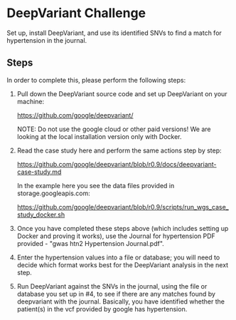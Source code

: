 # DeepVariant Challenge
Set up, install DeepVariant, and use its identified SNVs to find a match for hypertension in the journal.

## Steps
In order to complete this, please perform the following steps:

1. Pull down the DeepVariant source code and set up DeepVariant on your machine:

    https://github.com/google/deepvariant/
    
   NOTE:  Do not use the google cloud or other paid versions!  We are looking at the local installation version only with Docker.

2. Read the case study here and perform the same actions step by step:

    https://github.com/google/deepvariant/blob/r0.9/docs/deepvariant-case-study.md

    In the example here you see the data files provided in storage.googleapis.com:

    https://github.com/google/deepvariant/blob/r0.9/scripts/run_wgs_case_study_docker.sh

3. Once you have completed these steps above (which includes setting up Docker and proving it works), use the Journal for hypertension PDF provided - "gwas htn2 Hypertension Journal.pdf".
4. Enter the hypertension values into a file or database; you will need to decide which format works best for the DeepVariant analysis in the next step.
5. Run DeepVariant against the SNVs in the journal, using the file or database you set up in #4, to see if there are any matches found by deepvariant with the journal.  Basically, you have identified whether the patient(s) in the vcf provided by google has hypertension.
